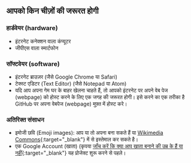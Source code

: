 ## आपको किन चीज़ों की जरूरत होगी

### हार्डवेयर (hardware)

+ इंटरनेट कनेक्शन वाला कंप्यूटर
+ जीपीएस वाला स्मार्टफोन

### सॉफ्टवेयर (software)

+ इंटरनेट ब्राउज़र (जैसे Google Chrome या Safari)
+ टेक्स्ट एडिटर (Text Editor) (जैसे Notepad या Atom)
+ यदि आप अपना गेम घर के बाहर खेलना चाहते हैं, तो आपको इंटरनेट पर अपने वेब पेज (webpage) को होस्ट करने के लिए एक जगह की जरूरत होगी। इसे करने का एक तरीका है GitHub पर अपना वेबपेज (webpage) मुफ़्त में होस्ट करे।

### अतिरिक्त संसाधन

+ इमोजी छवि (Emoji images): आप या तो अपना बना सकते हैं या [Wikimedia Commons](https://commons.wikimedia.org/wiki/Emoji){:target="_blank"} में से इस्तेमाल कर सकते है।
+ एक Google Account (खाता) (कृपया [जाँच करें कि क्या आप खाता बनाने की उम्र के हैं या नहीं](https://support.google.com/accounts/answer/1350409?hl=en){:target="_blank"} यह प्रोजेक्ट शुरू करने से पहले।